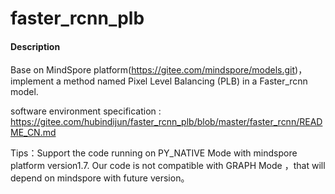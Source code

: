 # faster_rcnn_plb

#### Description
Base on MindSpore platform(https://gitee.com/mindspore/models.git)，implement a method named Pixel Level Balancing (PLB) in a Faster_rcnn model.

software environment specification : https://gitee.com/hubindijun/faster_rcnn_plb/blob/master/faster_rcnn/README_CN.md

Tips：Support the code running on PY_NATIVE Mode with mindspore platform version1.7.
      Our code is not compatible with GRAPH Mode ，that will depend on mindspore with future version。
